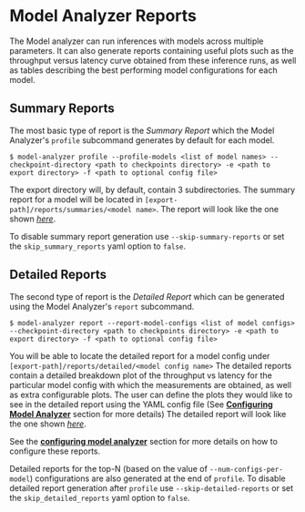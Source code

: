 <!--
Copyright (c) 2020, NVIDIA CORPORATION. All rights reserved.

Licensed under the Apache License, Version 2.0 (the "License");
you may not use this file except in compliance with the License.
You may obtain a copy of the License at

    http://www.apache.org/licenses/LICENSE-2.0

Unless required by applicable law or agreed to in writing, software
distributed under the License is distributed on an "AS IS" BASIS,
WITHOUT WARRANTIES OR CONDITIONS OF ANY KIND, either express or implied.
See the License for the specific language governing permissions and
limitations under the License.
-->

# Model Analyzer Reports

The Model analyzer can run inferences with models across multiple parameters. It
can also generate reports containing useful plots such as the throughput versus
latency curve obtained from these inference runs, as well as tables describing
the best performing model configurations for each model.

## Summary Reports

The most basic type of report is the _Summary Report_ which the Model Analyzer's
`profile` subcommand generates by default for each model.

```
$ model-analyzer profile --profile-models <list of model names> --checkpoint-directory <path to checkpoints directory> -e <path to export directory> -f <path to optional config file>
```

The export directory will, by default, contain 3 subdirectories. The summary
report for a model will be located in `[export-path]/reports/summaries/<model name>`. The report will look like the one shown [_here_](../examples/online_summary.pdf).

To disable summary report generation use `--skip-summary-reports` or set the
`skip_summary_reports` yaml option to `false`.

## Detailed Reports

The second type of report is the _Detailed Report_ which can be generated using
the Model Analyzer's `report` subcommand.

```
$ model-analyzer report --report-model-configs <list of model configs> --checkpoint-directory <path to checkpoints directory> -e <path to export directory> -f <path to optional config file>
```

You will be able to locate the detailed report for a model config under
`[export-path]/reports/detailed/<model config name>` The detailed reports
contain a detailed breakdown plot of the throughput vs latency for the
particular model config with which the measurements are obtained, as well as
extra configurable plots. The user can define the plots they would like to see
in the detailed report using the YAML config file (See [**Configuring Model
Analyzer**](./config.md) section for more details) The detailed report will
look like the one shown [_here_](../examples/online_detailed_report.pdf).

See the [**configuring model
analyzer**](./config.md) section for more details on how to configure these
reports.

Detailed reports for the top-N (based on the value of `--num-configs-per-model`) configurations are also generated at the end of `profile`.
To disable detailed report generation after `profile` use `--skip-detailed-reports` or set the
`skip_detailed_reports` yaml option to `false`.
